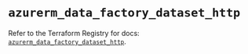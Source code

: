 # `azurerm_data_factory_dataset_http`

Refer to the Terraform Registry for docs: [`azurerm_data_factory_dataset_http`](https://registry.terraform.io/providers/hashicorp/azurerm/4.45.1/docs/resources/data_factory_dataset_http).
